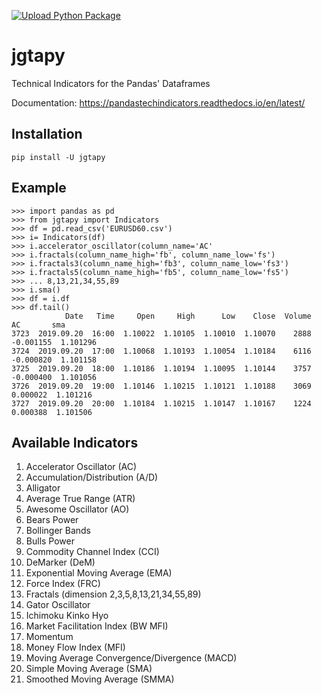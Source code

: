 [![Upload Python Package](https://github.com/jgwill/jgtapy/actions/workflows/python-publish.yml/badge.svg)](https://github.com/jgwill/jgtapy/actions/workflows/python-publish.yml)

# jgtapy
Technical Indicators for the Pandas' Dataframes


Documentation: https://pandastechindicators.readthedocs.io/en/latest/


## Installation
```
pip install -U jgtapy
```

## Example
```
>>> import pandas as pd
>>> from jgtapy import Indicators
>>> df = pd.read_csv('EURUSD60.csv')
>>> i= Indicators(df)
>>> i.accelerator_oscillator(column_name='AC'
>>> i.fractals(column_name_high='fb', column_name_low='fs')
>>> i.fractals3(column_name_high='fb3', column_name_low='fs3')
>>> i.fractals5(column_name_high='fb5', column_name_low='fs5')
>>> ... 8,13,21,34,55,89
>>> i.sma()
>>> df = i.df
>>> df.tail()
            Date   Time     Open     High      Low    Close  Volume        AC       sma
3723  2019.09.20  16:00  1.10022  1.10105  1.10010  1.10070    2888 -0.001155  1.101296
3724  2019.09.20  17:00  1.10068  1.10193  1.10054  1.10184    6116 -0.000820  1.101158
3725  2019.09.20  18:00  1.10186  1.10194  1.10095  1.10144    3757 -0.000400  1.101056
3726  2019.09.20  19:00  1.10146  1.10215  1.10121  1.10188    3069  0.000022  1.101216
3727  2019.09.20  20:00  1.10184  1.10215  1.10147  1.10167    1224  0.000388  1.101506
```

## Available Indicators

1. Accelerator Oscillator (AC)
2. Accumulation/Distribution (A/D)
3. Alligator
4. Average True Range (ATR)
5. Awesome Oscillator (AO)
6. Bears Power
7. Bollinger Bands
8. Bulls Power
9. Commodity Channel Index (CCI)
10. DeMarker (DeM)
11. Exponential Moving Average (EMA)
12. Force Index (FRC)
13. Fractals (dimension 2,3,5,8,13,21,34,55,89)
14. Gator Oscillator
15. Ichimoku Kinko Hyo
16. Market Facilitation Index (BW MFI)
17. Momentum
18. Money Flow Index (MFI)
19. Moving Average Convergence/Divergence (MACD)
20. Simple Moving Average (SMA)
21. Smoothed Moving Average (SMMA)
